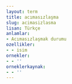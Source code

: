 ```yaml
---
layout: term
title: acımasızlaşma
slug: acimasizlasma
lisan: Türkçe
anlamlar:
- Acımasızlaşmak durumu
ozellikler:
- - isim
ornekler:
- - ''
orneklerkaynak:
- - ''
---
```

